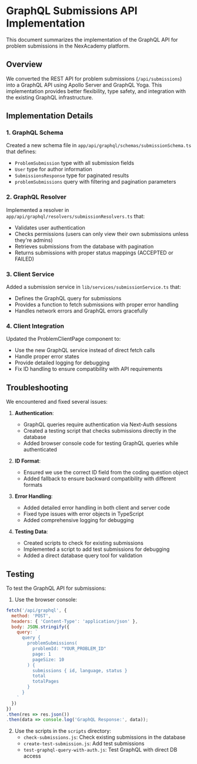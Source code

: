 # GraphQL Submissions API Implementation

This document summarizes the implementation of the GraphQL API for problem submissions in the NexAcademy platform.

## Overview

We converted the REST API for problem submissions (`/api/submissions`) into a GraphQL API using Apollo Server and GraphQL Yoga. This implementation provides better flexibility, type safety, and integration with the existing GraphQL infrastructure.

## Implementation Details

### 1. GraphQL Schema

Created a new schema file in `app/api/graphql/schemas/submissionSchema.ts` that defines:
- `ProblemSubmission` type with all submission fields
- `User` type for author information
- `SubmissionsResponse` type for paginated results
- `problemSubmissions` query with filtering and pagination parameters

### 2. GraphQL Resolver

Implemented a resolver in `app/api/graphql/resolvers/submissionResolvers.ts` that:
- Validates user authentication
- Checks permissions (users can only view their own submissions unless they're admins)
- Retrieves submissions from the database with pagination
- Returns submissions with proper status mappings (ACCEPTED or FAILED)

### 3. Client Service

Added a submission service in `lib/services/submissionService.ts` that:
- Defines the GraphQL query for submissions
- Provides a function to fetch submissions with proper error handling
- Handles network errors and GraphQL errors gracefully

### 4. Client Integration

Updated the ProblemClientPage component to:
- Use the new GraphQL service instead of direct fetch calls
- Handle proper error states
- Provide detailed logging for debugging
- Fix ID handling to ensure compatibility with API requirements

## Troubleshooting

We encountered and fixed several issues:

1. **Authentication**: 
   - GraphQL queries require authentication via Next-Auth sessions
   - Created a testing script that checks submissions directly in the database
   - Added browser console code for testing GraphQL queries while authenticated

2. **ID Format**: 
   - Ensured we use the correct ID field from the coding question object
   - Added fallback to ensure backward compatibility with different formats

3. **Error Handling**:
   - Added detailed error handling in both client and server code
   - Fixed type issues with error objects in TypeScript
   - Added comprehensive logging for debugging

4. **Testing Data**:
   - Created scripts to check for existing submissions
   - Implemented a script to add test submissions for debugging
   - Added a direct database query tool for validation

## Testing

To test the GraphQL API for submissions:

1. Use the browser console:
```javascript
fetch('/api/graphql', {
  method: 'POST',
  headers: { 'Content-Type': 'application/json' },
  body: JSON.stringify({
    query: `
      query {
        problemSubmissions(
          problemId: "YOUR_PROBLEM_ID"
          page: 1
          pageSize: 10
        ) {
          submissions { id, language, status }
          total
          totalPages
        }
      }
    `
  })
})
.then(res => res.json())
.then(data => console.log('GraphQL Response:', data));
```

2. Use the scripts in the `scripts` directory:
   - `check-submissions.js`: Check existing submissions in the database
   - `create-test-submission.js`: Add test submissions
   - `test-graphql-query-with-auth.js`: Test GraphQL with direct DB access 
